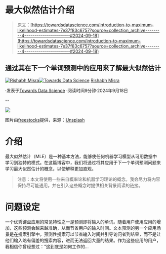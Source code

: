 # 最大似然估计介绍

> 原文：[https://towardsdatascience.com/introduction-to-maximum-likelihood-estimates-7e37f83c6757?source=collection_archive---------4-----------------------#2024-09-18](https://towardsdatascience.com/introduction-to-maximum-likelihood-estimates-7e37f83c6757?source=collection_archive---------4-----------------------#2024-09-18)

## 通过其在下一个单词预测中的应用来了解最大似然估计

[](https://medium.com/@rishabh_misra_?source=post_page---byline--7e37f83c6757--------------------------------)[![Rishabh Misra](../Images/7614340aa676f8c88d57521e2293027d.png)](https://medium.com/@rishabh_misra_?source=post_page---byline--7e37f83c6757--------------------------------)[](https://towardsdatascience.com/?source=post_page---byline--7e37f83c6757--------------------------------)[![Towards Data Science](../Images/a6ff2676ffcc0c7aad8aaf1d79379785.png)](https://towardsdatascience.com/?source=post_page---byline--7e37f83c6757--------------------------------) [Rishabh Misra](https://medium.com/@rishabh_misra_?source=post_page---byline--7e37f83c6757--------------------------------)

·发表于[Towards Data Science](https://towardsdatascience.com/?source=post_page---byline--7e37f83c6757--------------------------------) ·阅读时间9分钟·2024年9月18日

--

![](../Images/e57b1b0c6f06dfc383ae7b277f354474.png)

图片由[freestocks](https://unsplash.com/@freestocks?utm_source=medium&utm_medium=referral)提供，来源：[Unsplash](https://unsplash.com/?utm_source=medium&utm_medium=referral)

# 介绍

最大似然估计（MLE）是一种基本方法，能够使任何机器学习模型从可用数据中学习到独特的模式。在这篇博客中，我们将通过将其应用于下一个单词预测问题来学习最大似然估计的概念，以使解释更加直观。

> 注意：本文将使用一些来自概率论和机器学习理论的概念。我会尽力将内容保持尽可能通用，并在引入这些概念时提供相关背景阅读的链接。

# 问题设定

一个优秀键盘应用的常见特性之一是预测即将输入的单词。随着用户使用应用的增加，这些预测会越来越准确，从而节省用户的输入时间。文本预测的另一个应用场景是在搜索引擎中。预测性搜索可以节省输入时间并引导访问者到结果，而不是让他们输入略有偏差的搜索内容，进而无法返回大量的结果。作为这些应用的用户，我相信你曾经想过：“这到底是如何工作的…
